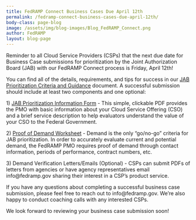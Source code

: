 ```yaml
---
title: FedRAMP Connect Business Cases Due April 12th 
permalink: /fedramp-connect-business-cases-due-april-12th/
body-class: page-blog
image: /assets/img/blog-images/Blog_FedRAMP_Connect.png
author: FedRAMP
layout: blog-page
---
```

<p>Reminder to all Cloud Service Providers (CSPs) that the next due date for Business Case submissions for prioritization by the Joint Authorization Board (JAB) with our FedRAMP Connect process is Friday, April 12th!</p>

<p>You can find all of the details, requirements, and tips for success in our <a href="{{site.baseurl}}/assets/resources/documents/CSP_JAB_P-ATO_Prioritization_Criteria_and_Guidance.pdf">JAB Prioritization Criteria and Guidance</a> document. A successful submission should include at least two components and one optional: 
<p> 1) <a href="{{site.baseurl}}/assets/resources/documents/CSP_JAB_Prioritization_Business_Case_Form.pdf">JAB Prioritization Information Form</a> - This simple, clickable PDF provides the PMO with basic information about your Cloud Service Offering (CSO) and a brief service description to help evaluators understand the value of your CSO to the Federal Government.</p>
<p> 2) <a href="{{site.baseurl}}/assets/resources/documents/CSP_JAB_Prioritization_Business_Case_Demand_Worksheet.xlsx">Proof of Demand Worksheet</a> - Demand is the only “go/no-go” criteria for JAB prioritization. In order to accurately evaluate current and potential demand, the FedRAMP PMO requires proof of demand through contact information, periods of performance, contract numbers, etc.</p> 
<p> 3) Demand Verification Letters/Emails (Optional) - CSPs can submit PDFs of letters from agencies or have agency representatives email info@fedramp.gov sharing their interest in a CSP’s product service. </p>

<p>If you have any questions about completing a successful business case submission, please feel free to reach out to info@fedramp.gov. We’re also happy to conduct coaching calls with any interested CSPs. </p>

<p>We look forward to reviewing your business case submission soon! </p>
